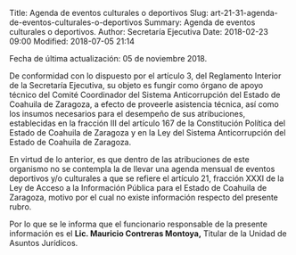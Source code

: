 Title: Agenda de eventos culturales o deportivos
Slug: art-21-31-agenda-de-eventos-culturales-o-deportivos
Summary: Agenda de eventos culturales o deportivos.
Author: Secretaría Ejecutiva
Date: 2018-02-23 09:00
Modified: 2018-07-05 21:14


Fecha de última actualización: 05 de noviembre 2018.

De conformidad con lo dispuesto por el artículo 3, del Reglamento
Interior de la Secretaría Ejecutiva, su objeto es fungir como órgano de
apoyo técnico del Comité Coordinador del Sistema Anticorrupción del
Estado de Coahuila de Zaragoza, a efecto de proveerle asistencia
técnica, así como los insumos necesarios para el desempeño de sus
atribuciones, establecidas en la fracción III del artículo 167 de la
Constitución Política del Estado de Coahuila de Zaragoza y en la Ley
del Sistema Anticorrupción del Estado de Coahuila de Zaragoza.

En virtud de lo anterior, es que dentro de las atribuciones de este
organismo no se contempla la de llevar una agenda mensual de eventos
deportivos y/o culturales a que se refiere el artículo 21, fracción
XXXI de la Ley de Acceso a la Información Pública para el Estado de
Coahuila de Zaragoza, motivo por el cual no existe información respecto
del presente rubro.

Por lo que se le informa que el funcionario responsable de la presente
información es el **Lic. Mauricio Contreras Montoya,** Titular de la
Unidad de Asuntos Jurídicos.
